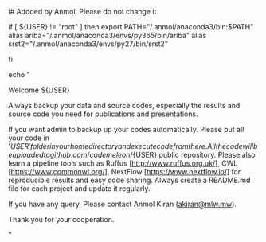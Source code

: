 i# Addded by Anmol. Please do not change it

if [ ${USER} != "root" ]
then
export PATH="/.anmol/anaconda3/bin:$PATH"
alias ariba="/.anmol/anaconda3/envs/py365/bin/ariba"
alias srst2="/.anmol/anaconda3/envs/py27/bin/srst2"

fi


echo "


Welcome ${USER}

Always backup your data and source codes, especially the results and source code you need for publications and presentations.

If you want admin to backup up your codes automatically. Please put all your code in '${USER}' folder in your home directory and execute code from there. All the code will be uploaded to github.com/codemeleon/${USER} public repository. Please also learn a pipeline tools such as Ruffus [http://www.ruffus.org.uk/], CWL [https://www.commonwl.org/], NextFlow [https://www.nextflow.io/] for reproducible results and easy code sharing.  Always create a README.md file for  each project and update it regularly.

If you have any query, Please contact Anmol Kiran (akiran@mlw.mw).

Thank you for your cooperation.



"

